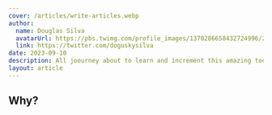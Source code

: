 ```yaml
---
cover: /articles/write-articles.webp
author:
  name: Douglas Silva
  avatarUrl: https://pbs.twimg.com/profile_images/1370286658432724996/ZMSDzzIi_400x400.jpg
  link: https://twitter.com/doguskysilva
date: 2023-09-10
description: All joourney about to learn and increment this amazing tool in my day-by-day
layout: article
---
```


## Why?

